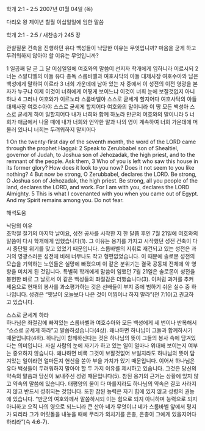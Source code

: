 학개 2:1 - 2:5 
2007년 01월 04일 (목)

다리오 왕 제이년 칠월 이십일일에 임한 말씀



학개 2:1 - 2:5 / 새찬송가 245 장


관찰질문
건축을 진행하던 유다 백성들이 낙담한 이유는 무엇입니까?
마음을 굳게 하고 두려워하지 않아야 할 이유는 무엇입니까?

1 일곱째 달 곧 그 달 이십일일에 여호와의 말씀이 선지자 학개에게 임하니라 이르시되 2 너는 스알디엘의 아들 유다 총독 스룹바벨과 여호사닥의 아들 대제사장 여호수아와 남은 백성에게 말하여 이르라 3 너희 가운데에 남아 있는 자 중에서 이 성전의 이전 영광을 본 자가 누구냐 이제 이것이 너희에게 어떻게 보이느냐 이것이 너희 눈에 보잘것없지 아니하냐 4 그러나 여호와가 이르노라 스룹바벨아 스스로 굳세게 할지어다 여호사닥의 아들 대제사장 여호수아야 스스로 굳세게 할지어다 여호와의 말이니라 이 땅 모든 백성아 스스로 굳세게 하여 일할지어다 내가 너희와 함께 하노라 만군의 여호와의 말이니라 5 너희가 애굽에서 나올 때에 내가 너희와 언약한 말과 나의 영이 계속하여 너희 가운데에 머물러 있나니 너희는 두려워하지 말지어다 

1 On the twenty-first day of the seventh month, the word of the LORD came through the prophet Haggai: 2 Speak to Zerubbabel son of Shealtiel, governor of Judah, to Joshua son of Jehozadak, the high priest, and to the remnant of the people. Ask them, 3 Who of you is left who saw this house in its former glory? How does it look to you now? Does it not seem to you like nothing? 4 But now be strong, O Zerubbabel, declares the LORD. Be strong, O Joshua son of Jehozadak, the high priest. Be strong, all you people of the land, declares the LORD, and work. For I am with you, declares the LORD Almighty. 5 This is what I covenanted with you when you came out of Egypt. And my Spirit remains among you. Do not fear.

해석도움





낙담의 이유  
초막절 절기의 마지막 날이요, 성전 공사를 시작한 지 한 달쯤 후인 7월 21일에 여호와의 말씀이 다시 학개에게 임했습니다(1). 그 이유는 용기를 가지고 시작했던 성전 건축이 다시 중단될 위기를 맞고 있었기 때문입니다. 스룹바벨의 지휘로 재건되고 있는 성전은 과거의 영광스러운 성전에 비해 너무나도 작고 형편없었습니다. 이 때문에 솔로몬 성전의 모습을 기억하는 노인들은 실망에 빠졌으며 이 같은 분위기는 결국 공동체 전체에 악 영향을 미치게 된 것입니다. 특별히 학개에게 말씀이 임했던 7월 21일은 솔로몬이 성전을 봉헌한 바로 그 날로서 이 같은 백성들의 좌절감은 더했습니다(3). 이처럼 과거를 추켜세움으로 현재의 봉사를 과소평가하는 것은 선배들이 부지 중에 범하기 쉬운 실수 중 하나입니다. 성경은 “옛날이 오늘보다 나은 것이 어찜이냐 하지 말라”(전 7:10)고 권고하고 있습니다. 

스스로 굳세게 하라  
하나님은 좌절감에 빠져있는 스룹바벨과 여호수아와 모든 백성에게 세 번이나 반복해서 “스스로 굳세게 하라”고 말씀하셨습니다(4상). 왜냐하면 하나님이 그들과 함께하시기 때문입니다(4하). 하나님이 함께하신다는 것은 하나님의 뜻이 그들의 봉사 속에 담겨있다는 의미입니다. 사실 사람의 눈에 자기가 하고 있는 일이 얼마나 위대해 보이는지 여부는 중요하지 않습니다. 왜냐하면 비록 그것이 보잘것없어 보일지라도 하나님의 뜻이 담겨있는 일이라면 얼마든지 헌신을 쏟아 부을 가치가 있기 때문입니다. 이어서 하나님은 유다 백성들이 두려워하지 말아야 할 두 가지 이유를 제시하고 있습니다. 그것은 당신의 약속의 말씀과 당신이 보내주신 성령 때문입니다(5). 참된 용기의 근거는 상황에 있지 않고 약속의 말씀에 있습니다. 태평양의 물이 다 마를지라도 하나님의 약속은 결코 사라지지 않고 반드시 성취되는 것입니다. 또한 참된 능력은 자기 힘에 있지 않고 성령의 권능에 있습니다. “만군의 여호와께서 말씀하시되 이는 힘으로 되지 아니하며 능력으로 되지 아니하고 오직 나의 영으로 되느니라 큰 산아 네가 무엇이냐 네가 스룹바벨 앞에서 평지가 되리라 그가 머릿돌을 내놓을 때에 무리가 외치기를 은총, 은총이 그에게 있을지어다 하리라”(슥 4:6-7).